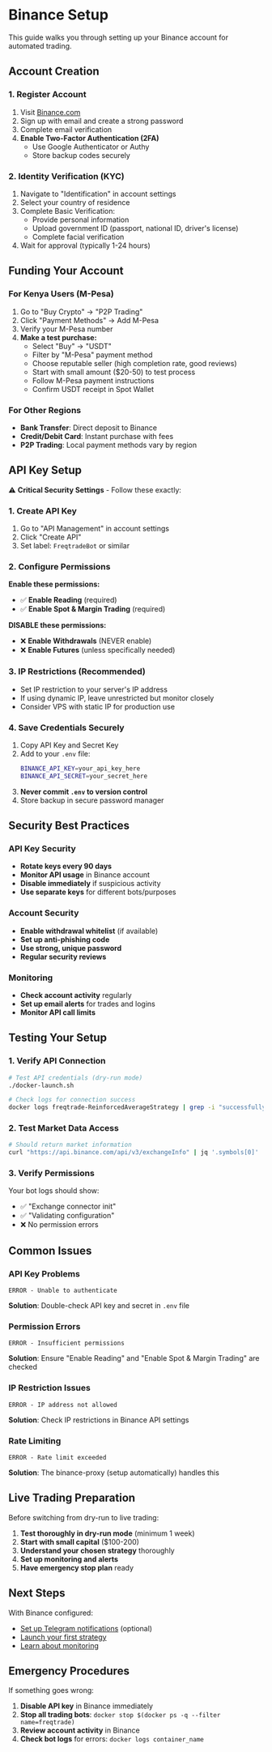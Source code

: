 # Binance Setup

This guide walks you through setting up your Binance account for automated trading.

## Account Creation

### 1. Register Account
1. Visit [Binance.com](https://www.binance.com/en/register)
2. Sign up with email and create a strong password
3. Complete email verification
4. **Enable Two-Factor Authentication (2FA)**
   - Use Google Authenticator or Authy
   - Store backup codes securely

### 2. Identity Verification (KYC)
1. Navigate to "Identification" in account settings
2. Select your country of residence
3. Complete Basic Verification:
   - Provide personal information
   - Upload government ID (passport, national ID, driver's license)
   - Complete facial verification
4. Wait for approval (typically 1-24 hours)

## Funding Your Account

### For Kenya Users (M-Pesa)
1. Go to "Buy Crypto" → "P2P Trading"
2. Click "Payment Methods" → Add M-Pesa
3. Verify your M-Pesa number
4. **Make a test purchase:**
   - Select "Buy" → "USDT"
   - Filter by "M-Pesa" payment method
   - Choose reputable seller (high completion rate, good reviews)
   - Start with small amount ($20-50) to test process
   - Follow M-Pesa payment instructions
   - Confirm USDT receipt in Spot Wallet

### For Other Regions
- **Bank Transfer**: Direct deposit to Binance
- **Credit/Debit Card**: Instant purchase with fees
- **P2P Trading**: Local payment methods vary by region

## API Key Setup

⚠️ **Critical Security Settings** - Follow these exactly:

### 1. Create API Key
1. Go to "API Management" in account settings
2. Click "Create API"  
3. Set label: `FreqtradeBot` or similar

### 2. Configure Permissions
**Enable these permissions:**
- ✅ **Enable Reading** (required)
- ✅ **Enable Spot & Margin Trading** (required)

**DISABLE these permissions:**
- ❌ **Enable Withdrawals** (NEVER enable)
- ❌ **Enable Futures** (unless specifically needed)

### 3. IP Restrictions (Recommended)
- Set IP restriction to your server's IP address
- If using dynamic IP, leave unrestricted but monitor closely
- Consider VPS with static IP for production use

### 4. Save Credentials Securely
1. Copy API Key and Secret Key
2. Add to your `.env` file:
   ```bash
   BINANCE_API_KEY=your_api_key_here
   BINANCE_API_SECRET=your_secret_here
   ```
3. **Never commit `.env` to version control**
4. Store backup in secure password manager

## Security Best Practices

### API Key Security
- **Rotate keys every 90 days**
- **Monitor API usage** in Binance account
- **Disable immediately** if suspicious activity
- **Use separate keys** for different bots/purposes

### Account Security
- **Enable withdrawal whitelist** (if available)
- **Set up anti-phishing code**
- **Use strong, unique password**
- **Regular security reviews**

### Monitoring
- **Check account activity** regularly
- **Set up email alerts** for trades and logins
- **Monitor API call limits**

## Testing Your Setup

### 1. Verify API Connection
```bash
# Test API credentials (dry-run mode)
./docker-launch.sh

# Check logs for connection success
docker logs freqtrade-ReinforcedAverageStrategy | grep -i "successfully"
```

### 2. Test Market Data Access
```bash
# Should return market information
curl "https://api.binance.com/api/v3/exchangeInfo" | jq '.symbols[0]'
```

### 3. Verify Permissions
Your bot logs should show:
- ✅ "Exchange connector init"
- ✅ "Validating configuration"
- ❌ No permission errors

## Common Issues

### API Key Problems
```
ERROR - Unable to authenticate
```
**Solution**: Double-check API key and secret in `.env` file

### Permission Errors
```
ERROR - Insufficient permissions
```
**Solution**: Ensure "Enable Reading" and "Enable Spot & Margin Trading" are checked

### IP Restriction Issues
```
ERROR - IP address not allowed
```
**Solution**: Check IP restrictions in Binance API settings

### Rate Limiting
```
ERROR - Rate limit exceeded
```
**Solution**: The binance-proxy (setup automatically) handles this

## Live Trading Preparation

Before switching from dry-run to live trading:

1. **Test thoroughly in dry-run mode** (minimum 1 week)
2. **Start with small capital** ($100-200)
3. **Understand your chosen strategy** thoroughly
4. **Set up monitoring and alerts**
5. **Have emergency stop plan** ready

## Next Steps

With Binance configured:
- [Set up Telegram notifications](telegram.md) (optional)
- [Launch your first strategy](../usage/launching.md)
- [Learn about monitoring](../usage/monitoring.md)

## Emergency Procedures

If something goes wrong:
1. **Disable API key** in Binance immediately
2. **Stop all trading bots**: `docker stop $(docker ps -q --filter name=freqtrade)`
3. **Review account activity** in Binance
4. **Check bot logs** for errors: `docker logs container_name`